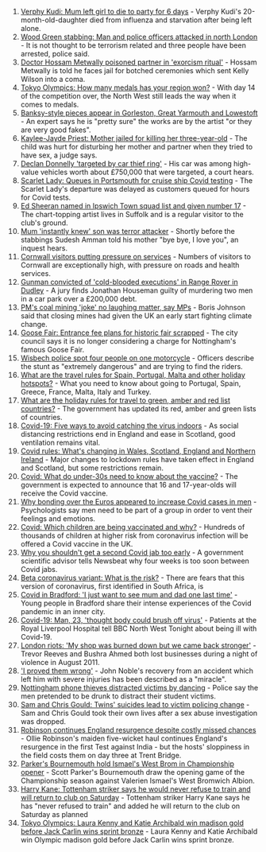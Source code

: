 1. [Verphy Kudi: Mum left girl to die to party for 6 days](https://www.bbc.co.uk/news/uk-england-sussex-58102792) - Verphy Kudi's 20-month-old-daughter died from influenza and starvation after being left alone.
2. [Wood Green stabbing: Man and police officers attacked in north London](https://www.bbc.co.uk/news/uk-england-london-58124569) - It is not thought to be terrorism related and three people have been arrested, police said.
3. [Doctor Hossam Metwally poisoned partner in 'exorcism ritual'](https://www.bbc.co.uk/news/uk-england-humber-58116324) - Hossam Metwally is told he faces jail for botched ceremonies which sent Kelly Wilson into a coma.
4. [Tokyo Olympics: How many medals has your region won?](https://www.bbc.co.uk/news/uk-england-58073305) - With day 14 of the competition over, the North West still leads the way when it comes to medals.
5. [Banksy-style pieces appear in Gorleston, Great Yarmouth and Lowestoft](https://www.bbc.co.uk/news/uk-england-norfolk-58121178) - An expert says he is "pretty sure" the works are by the artist "or they are very good fakes".
6. [Kaylee-Jayde Priest: Mother jailed for killing her three-year-old](https://www.bbc.co.uk/news/uk-england-birmingham-58119754) - The child was hurt for disturbing her mother and partner when they tried to have sex, a judge says.
7. [Declan Donnelly 'targeted by car thief ring'](https://www.bbc.co.uk/news/uk-england-london-58121929) - His car was among high-value vehicles worth about £750,000 that were targeted, a court hears.
8. [Scarlet Lady: Queues in Portsmouth for cruise ship Covid testing](https://www.bbc.co.uk/news/uk-england-hampshire-58123879) - The Scarlet Lady's departure was delayed as customers queued for hours for Covid tests.
9. [Ed Sheeran named in Ipswich Town squad list and given number 17](https://www.bbc.co.uk/news/uk-england-suffolk-58121177) - The chart-topping artist lives in Suffolk and is a regular visitor to the club's ground.
10. [Mum 'instantly knew' son was terror attacker](https://www.bbc.co.uk/news/uk-england-london-58113040) - Shortly before the stabbings Sudesh Amman told his mother "bye bye, I love you", an inquest hears.
11. [Cornwall visitors putting pressure on services](https://www.bbc.co.uk/news/uk-england-cornwall-58099906) - Numbers of visitors to Cornwall are exceptionally high, with pressure on roads and health services.
12. [Gunman convicted of 'cold-blooded executions' in Range Rover in Dudley](https://www.bbc.co.uk/news/uk-england-birmingham-58115139) - A jury finds Jonathan Houseman guilty of murdering two men in a car park over a £200,000 debt.
13. [PM's coal mining 'joke' no laughing matter, say MPs](https://www.bbc.co.uk/news/uk-england-58116722) - Boris Johnson said that closing mines had given the UK an early start fighting climate change.
14. [Goose Fair: Entrance fee plans for historic fair scrapped](https://www.bbc.co.uk/news/uk-england-nottinghamshire-58120323) - The city council says it is no longer considering a charge for Nottingham's famous Goose Fair.
15. [Wisbech police spot four people on one motorcycle](https://www.bbc.co.uk/news/uk-england-cambridgeshire-58115636) - Officers describe the stunt as "extremely dangerous" and are trying to find the riders.
16. [What are the travel rules for Spain, Portugal, Malta and other holiday hotspots?](https://www.bbc.co.uk/news/explainers-56997931) - What you need to know about going to Portugal, Spain, Greece, France, Malta, Italy and Turkey.
17. [What are the holiday rules for travel to green, amber and red list countries?](https://www.bbc.co.uk/news/explainers-52544307) - The government has updated its red, amber and green lists of countries.
18. [Covid-19: Five ways to avoid catching the virus indoors](https://www.bbc.co.uk/news/explainers-53917432) - As social distancing restrictions end in England and ease in Scotland, good ventilation remains vital.
19. [Covid rules: What's changing in Wales, Scotland, England and Northern Ireland](https://www.bbc.co.uk/news/explainers-52530518) - Major changes to lockdown rules have taken effect in England and Scotland, but some restrictions remain.
20. [Covid: What do under-30s need to know about the vaccine?](https://www.bbc.co.uk/news/health-57273875) - The government is expected to announce that 16 and 17-year-olds will receive the Covid vaccine.
21. [Why bonding over the Euros appeared to increase Covid cases in men](https://www.bbc.co.uk/news/health-58015593) - Psychologists say men need to be part of a group in order to vent their feelings and emotions.
22. [Covid: Which children are being vaccinated and why?](https://www.bbc.co.uk/news/health-57888429) - Hundreds of thousands of children at higher risk from coronavirus infection will be offered a Covid vaccine in the UK.
23. [Why you shouldn't get a second Covid jab too early](https://www.bbc.co.uk/news/newsbeat-57682233) - A government scientific advisor tells Newsbeat why four weeks is too soon between Covid jabs.
24. [Beta coronavirus variant: What is the risk?](https://www.bbc.co.uk/news/health-55534727) - There are fears that this version of coronavirus, first identified in South Africa, is
25. [Covid in Bradford: 'I just want to see mum and dad one last time'](https://www.bbc.co.uk/news/uk-england-leeds-58115377) - Young people in Bradford share their intense experiences of the Covid pandemic in an inner city.
26. [Covid-19: Man, 23, 'thought body could brush off virus'](https://www.bbc.co.uk/news/uk-england-merseyside-58121193) - Patients at the Royal Liverpool Hospital tell BBC North West Tonight about being ill with Covid-19.
27. [London riots: 'My shop was burned down but we came back stronger'](https://www.bbc.co.uk/news/uk-england-london-58031162) - Trevor Reeves and Bushra Ahmed both lost businesses during a night of violence in August 2011.
28. ['I proved them wrong'](https://www.bbc.co.uk/news/uk-england-york-north-yorkshire-58111780) - John Noble's recovery from an accident which left him with severe injuries has been described as a "miracle".
29. [Nottingham phone thieves distracted victims by dancing](https://www.bbc.co.uk/news/uk-england-nottinghamshire-58103794) - Police say the men pretended to be drunk to distract their student victims.
30. [Sam and Chris Gould: Twins' suicides lead to victim policing change](https://www.bbc.co.uk/news/uk-england-cambridgeshire-58072098) - Sam and Chris Gould took their own lives after a sex abuse investigation was dropped.
31. [Robinson continues England resurgence despite costly missed chances](https://www.bbc.co.uk/sport/cricket/58122383) - Ollie Robinson's maiden five-wicket haul continues England's resurgence in the first Test against India - but the hosts' sloppiness in the field costs them on day three at Trent Bridge.
32. [Parker's Bournemouth hold Ismael's West Brom in Championship opener](https://www.bbc.co.uk/sport/football/58021521) - Scott Parker's Bournemouth draw the opening game of the Championship season against Valerien Ismael's West Bromwich Albion.
33. [Harry Kane: Tottenham striker says he would never refuse to train and will return to club on Saturday](https://www.bbc.co.uk/sport/football/58122156) - Tottenham striker Harry Kane says he has "never refused to train" and added he will return to the club on Saturday as planned
34. [Tokyo Olympics: Laura Kenny and Katie Archibald win madison gold before Jack Carlin wins sprint bronze](https://www.bbc.co.uk/sport/olympics/58113628) - Laura Kenny and Katie Archibald win Olympic madison gold before Jack Carlin wins sprint bronze.
